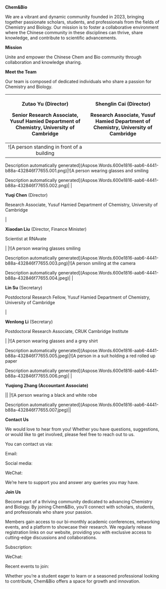 ﻿
**Chem&Bio** 

We are a vibrant and dynamic community founded in 2023, bringing together passionate scholars, students, and professionals from the fields of Chemistry and Biology. Our mission is to foster a collaborative environment where the Chinese community in these disciplines can thrive, share knowledge, and contribute to scientific advancements.

**Mission**

Unite and empower the Chinese Chem and Bio community through collaboration and knowledge sharing.

**Meet the Team**

Our team is composed of dedicated individuals who share a passion for Chemistry and Biology.

|<p></p><p>**Zutao Yu** (Director)</p><p>Senior Research Associate, Yusuf Hamied Department of Chemistry, University of Cambridge</p><p></p>|<p></p><p>**Shenglin Cai** (Director)</p><p>Research Associate, Yusuf Hamied Department of Chemistry, University of Cambridge</p><p></p>|
| :-: | :-: |
|![A person standing in front of a building

Description automatically generated](Aspose.Words.600e1816-aab6-4441-b88a-432846f77655.001.png)|![A person wearing glasses and smiling

Description automatically generated](Aspose.Words.600e1816-aab6-4441-b88a-432846f77655.002.png)|
|<p></p><p>**Yuqi Chen** (Director)</p><p>Research Associate, Yusuf Hamied Department of Chemistry, University of Cambridge</p><p></p>|<p></p><p>**Xiaodan Liu** (Director, Finance Minister)</p><p>Scientist at RNAvate</p><p></p>|
|![A person wearing glasses smiling

Description automatically generated](Aspose.Words.600e1816-aab6-4441-b88a-432846f77655.003.png)|![A person smiling at the camera

Description automatically generated](Aspose.Words.600e1816-aab6-4441-b88a-432846f77655.004.jpeg)|
|<p></p><p>**Lin Su** (Secretary)</p><p>Postdoctoral Research Fellow, Yusuf Hamied Department of Chemistry, University of Cambridge</p><p></p>|<p></p><p>**Wenlong Li** (Secretary)</p><p>Postdoctoral Research Associate, CRUK Cambridge Institute</p>|
|![A person wearing glasses and a grey shirt

Description automatically generated](Aspose.Words.600e1816-aab6-4441-b88a-432846f77655.005.jpeg)|![A person in a suit holding a red rolled up paper

Description automatically generated](Aspose.Words.600e1816-aab6-4441-b88a-432846f77655.006.png)|
|<p></p><p>**Yuqiong Zhang (**Accountant Associate**)**</p><p></p><p></p><p></p>||
|![A person wearing a black and white robe

Description automatically generated](Aspose.Words.600e1816-aab6-4441-b88a-432846f77655.007.jpeg)||

**Contact Us**

We would love to hear from you! Whether you have questions, suggestions, or would like to get involved, please feel free to reach out to us. 

You can contact us via:

Email: 

Social media:

WeChat:

We’re here to support you and answer any queries you may have.


**Join Us**

Become part of a thriving community dedicated to advancing Chemistry and Biology. By joining Chem&Bio, you’ll connect with scholars, students, and professionals who share your passion. 

Members gain access to our bi-monthly academic conferences, networking events, and a platform to showcase their research. We regularly release registration links on our website, providing you with exclusive access to cutting-edge discussions and collaborations. 

Subscription: 

WeChat: 

Recent events to join: 

Whether you’re a student eager to learn or a seasoned professional looking to contribute, Chem&Bio offers a space for growth and innovation.

